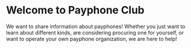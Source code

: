 # Welcome to Payphone Club

We want to share information about payphones! Whether you just want to learn about different kinds, are considering procuring one for yourself, or want to operate your own payphone organization, we are here to help!

